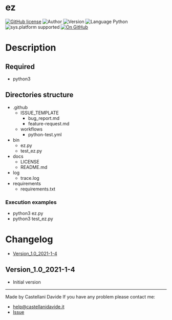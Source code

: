 # ez
[![GitHub license](https://img.shields.io/badge/license-GNU-green?style=flat)](https://github.com/CastellaniDavide/cpp-ez/blob/master/LICENSE) ![Author](https://img.shields.io/badge/author-Castellani%20Davide-green?style=flat) ![Version](https://img.shields.io/badge/version-v1.0-blue?style=flat) ![Language Python](https://img.shields.io/badge/language-Python-yellowgreen?style=flat) ![sys.platform supported](https://img.shields.io/badge/OS%20platform%20supported-Linux,%20Windows%20&%20Mac%20OS-blue?style=flat) [![On GitHub](https://img.shields.io/badge/on%20GitHub-True-green?style=flat&logo=github)](https://github.com/CastellaniDavide/ez)

# Description


## Required
 - python3
 
## Directories structure
 - .github
   - ISSUE_TEMPLATE
     - bug_report.md
     - feature-request.md
   - workflows
     - python-test.yml
 - bin
   - ez.py
   - test_ez.py
 - docs
   - LICENSE
   - README.md
 - log
   - trace.log
 - requirements
   - requirements.txt
   
### Execution examples
 - python3 ez.py
 - python3 test_ez.py

# Changelog
 - [Version_1.0_2021-1-4](#Version_10_2021-1-4)

## Version_1.0_2021-1-4
 - Initial version

---
Made by Castellani Davide 
If you have any problem please contact me:
- help@castellanidavide.it
- [Issue](https://github.com/CastellaniDavide/ez/issues)
